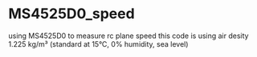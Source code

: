# MS4525D0_speed
 using MS4525D0 to measure rc plane speed this code is using air desity  1.225 kg/m³ (standard at 15°C, 0% humidity, sea level)
